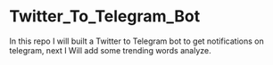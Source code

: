 # Twitter_To_Telegram_Bot
In this repo I will built a Twitter to Telegram bot to get notifications on telegram, next I Will add some trending words analyze.
